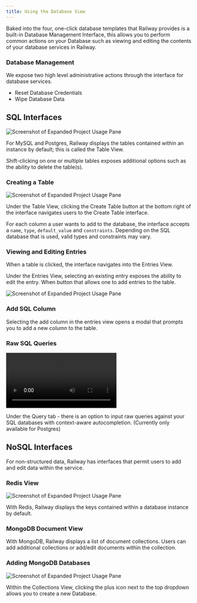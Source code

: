 ```yaml
---
title: Using the Database View
---
```


Baked into the four, one-click database templates that Railway provides is a built-in Database Management Interface, this allows you to perform common actions on your Database such as viewing and editing the contents of your database services in Railway.

### Database Management

We expose two high level administrative actions through the interface for database services.

- Reset Database Credentials
- Wipe Database Data

## SQL Interfaces

<Image src="https://res.cloudinary.com/railway/image/upload/v1636426105/docs/table_select_subfar.png"
alt="Screenshot of Expanded Project Usage Pane"
layout="intrinsic"
width={995} height={628} quality={80} />

For MySQL and Postgres, Railway displays the tables contained within an instance by default; this is called the Table View.

Shift-clicking on one or multiple tables exposes additional options such as the ability to delete the table(s).

### Creating a Table

<Image src="https://res.cloudinary.com/railway/image/upload/v1636426105/docs/table_create_kuvnjg.png"
alt="Screenshot of Expanded Project Usage Pane"
layout="intrinsic"
width={928} height={396} quality={80} />

Under the Table View, clicking the Create Table button at the bottom right of the interface navigates users to the Create Table interface.

For each column a user wants to add to the database, the interface accepts a `name`, `type`, `default_value` and `constraints`. Depending on the SQL database that is used, valid types and constraints may vary.

### Viewing and Editing Entries

When a table is clicked, the interface navigates into the Entries View.

Under the Entries View, selecting an existing entry exposes the ability to edit the entry. When button that allows one to add entries to the table.

<Image src="https://res.cloudinary.com/railway/image/upload/v1636426105/docs/edit_row_tobmdh.png"
alt="Screenshot of Expanded Project Usage Pane"
layout="intrinsic"
width={803} height={457} quality={80} />

### Add SQL Column

Selecting the add column in the entries view opens a modal that prompts you to add a new column to the table.

### Raw SQL Queries

<video autoPlay controls>
<source src="https://res.cloudinary.com/railway/video/upload/v1636424680/docs/raw_sql_queries_dlrgqn.mp4" type="video/mp4" />
</video>

Under the Query tab - there is an option to input raw queries against your SQL databases with context-aware autocompletion. (Currently only available for Postgres)

## NoSQL Interfaces

For non-structured data, Railway has interfaces that permit users to add and edit data within the service.

### Redis View

<Image src="https://res.cloudinary.com/railway/image/upload/v1636426105/docs/redis_view_jna8ho.png"
alt="Screenshot of Expanded Project Usage Pane"
layout="intrinsic"
width={732} height={419} quality={80} />

With Redis, Railway displays the keys contained within a database instance by default.

### MongoDB Document View

With MongoDB, Railway displays a list of document collections. Users can add additional collections or add/edit documents within the collection.

### Adding MongoDB Databases

<Image src="https://res.cloudinary.com/railway/image/upload/v1636424673/docs/add_mongo_db_ujjcgr.png"
alt="Screenshot of Expanded Project Usage Pane"
layout="intrinsic"
width={552} height={516} quality={80} />

Within the Collections View, clicking the plus icon next to the top dropdown allows you to create a new Database.
